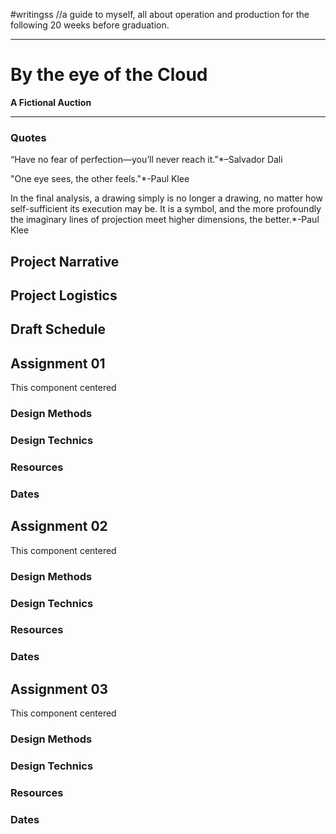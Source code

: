 #writingss
//a guide to myself, all about operation and production for the following 20 weeks before graduation.

---

# By the eye of the Cloud #

**A Fictional Auction**

---

### Quotes ###

“Have no fear of perfection—you’ll never reach it.”*–Salvador Dali

"One eye sees, the other feels."*-Paul Klee

In the final analysis, a drawing simply is no longer a drawing, no matter how self-sufficient its execution may be. It is a symbol, and the more profoundly the imaginary lines of projection meet higher dimensions, the better.*-Paul Klee

## Project Narrative ##


## Project Logistics ##


## Draft Schedule ##



## Assignment 01 ##
This component centered
### Design Methods ###
### Design Technics ###
### Resources ###
### Dates ###

## Assignment 02 ##
This component centered
### Design Methods ###
### Design Technics ###
### Resources ###
### Dates ###

## Assignment 03 ##
This component centered
### Design Methods ###
### Design Technics ###
### Resources ###
### Dates ###


